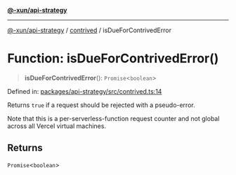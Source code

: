 [**@-xun/api-strategy**](../../README.md)

***

[@-xun/api-strategy](../../README.md) / [contrived](../README.md) / isDueForContrivedError

# Function: isDueForContrivedError()

> **isDueForContrivedError**(): `Promise`\<`boolean`\>

Defined in: [packages/api-strategy/src/contrived.ts:14](https://github.com/Xunnamius/api-utils/blob/51ed4560620e631b81b4890e48c56dab5e8d6449/packages/api-strategy/src/contrived.ts#L14)

Returns `true` if a request should be rejected with a pseudo-error.

Note that this is a per-serverless-function request counter and not global
across all Vercel virtual machines.

## Returns

`Promise`\<`boolean`\>
